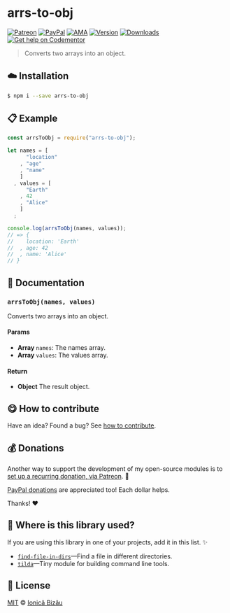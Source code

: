
# arrs-to-obj

 [![Patreon](https://img.shields.io/badge/Support%20me%20on-Patreon-%23e6461a.svg)][paypal-donations] [![PayPal](https://img.shields.io/badge/%24-paypal-f39c12.svg)][paypal-donations] [![AMA](https://img.shields.io/badge/ask%20me-anything-1abc9c.svg)](https://github.com/IonicaBizau/ama) [![Version](https://img.shields.io/npm/v/arrs-to-obj.svg)](https://www.npmjs.com/package/arrs-to-obj) [![Downloads](https://img.shields.io/npm/dt/arrs-to-obj.svg)](https://www.npmjs.com/package/arrs-to-obj) [![Get help on Codementor](https://cdn.codementor.io/badges/get_help_github.svg)](https://www.codementor.io/johnnyb?utm_source=github&utm_medium=button&utm_term=johnnyb&utm_campaign=github)

> Converts two arrays into an object.

## :cloud: Installation

```sh
$ npm i --save arrs-to-obj
```


## :clipboard: Example



```js
const arrsToObj = require("arrs-to-obj");

let names = [
      "location"
    , "age"
    , "name"
    ]
  , values = [
      "Earth"
    , 42
    , "Alice"
    ]
  ;

console.log(arrsToObj(names, values));
// => {
//    location: 'Earth'
//  , age: 42
//  , name: 'Alice'
// }
```

## :memo: Documentation


### `arrsToObj(names, values)`
Converts two arrays into an object.

#### Params
- **Array** `names`: The names array.
- **Array** `values`: The values array.

#### Return
- **Object** The result object.



## :yum: How to contribute
Have an idea? Found a bug? See [how to contribute][contributing].

## :moneybag: Donations

Another way to support the development of my open-source modules is
to [set up a recurring donation, via Patreon][patreon]. :rocket:

[PayPal donations][paypal-donations] are appreciated too! Each dollar helps.

Thanks! :heart:

## :dizzy: Where is this library used?
If you are using this library in one of your projects, add it in this list. :sparkles:


 - [`find-file-in-dirs`](https://github.com/IonicaBizau/find-file-in-dirs#readme)—Find a file in different directories.
 - [`tilda`](https://github.com/IonicaBizau/tilda)—Tiny module for building command line tools.

## :scroll: License

[MIT][license] © [Ionică Bizău][website]

[patreon]: https://www.patreon.com/ionicabizau
[paypal-donations]: https://www.paypal.com/cgi-bin/webscr?cmd=_s-xclick&hosted_button_id=RVXDDLKKLQRJW
[donate-now]: http://i.imgur.com/6cMbHOC.png

[license]: http://showalicense.com/?fullname=Ionic%C4%83%20Biz%C4%83u%20%3Cbizauionica%40gmail.com%3E%20(http%3A%2F%2Fionicabizau.net)&year=2016#license-mit
[website]: http://ionicabizau.net
[contributing]: /CONTRIBUTING.md
[docs]: /DOCUMENTATION.md
